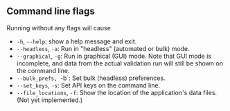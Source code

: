 ## Command line flags


Running without any flags will cause 

- `-h`, `--help`: show a help message and exit.
- `--headless`, `-a`: Run in "headless" (automated or bulk) mode.
- `--graphical`, `-g`: Run in graphical (GUI) mode. Note that GUI mode is incomplete, and data from the actual validation run will still be shown on the command line.
- `--bulk_prefs, `-b`: Set bulk (headless) preferences.
- `--set_keys`, `-s`: Set API keys on the command line.
- `--file_locations`, `-f`: Show the location of the application's data files. (Not yet implemented.)

